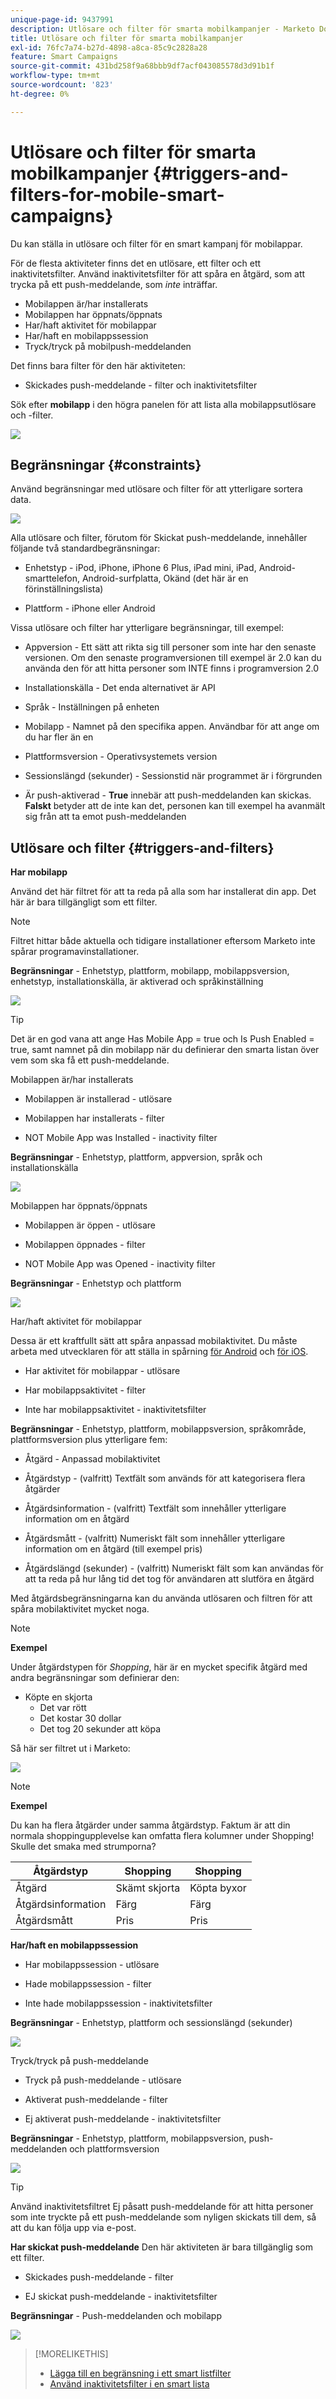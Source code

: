 ```yaml
---
unique-page-id: 9437991
description: Utlösare och filter för smarta mobilkampanjer - Marketo Docs - produktdokumentation
title: Utlösare och filter för smarta mobilkampanjer
exl-id: 76fc7a74-b27d-4898-a8ca-85c9c2828a28
feature: Smart Campaigns
source-git-commit: 431bd258f9a68bbb9df7acf043085578d3d91b1f
workflow-type: tm+mt
source-wordcount: '823'
ht-degree: 0%

---
```


# Utlösare och filter för smarta mobilkampanjer {#triggers-and-filters-for-mobile-smart-campaigns}

Du kan ställa in utlösare och filter för en smart kampanj för mobilappar.

För de flesta aktiviteter finns det en utlösare, ett filter och ett inaktivitetsfilter. Använd inaktivitetsfilter för att spåra en åtgärd, som att trycka på ett push-meddelande, som *inte* inträffar.

* Mobilappen är/har installerats
* Mobilappen har öppnats/öppnats
* Har/haft aktivitet för mobilappar
* Har/haft en mobilappssession
* Tryck/tryck på mobilpush-meddelanden

Det finns bara filter för den här aktiviteten:

* Skickades push-meddelande - filter och inaktivitetsfilter

Sök efter **mobilapp** i den högra panelen för att lista alla mobilappsutlösare och -filter.

![](assets/triggers-and-filters-for-mobile-smart-campaigns-1.png)

## Begränsningar {#constraints}

Använd begränsningar med utlösare och filter för att ytterligare sortera data.

![](assets/triggers-and-filters-for-mobile-smart-campaigns-2.png)

Alla utlösare och filter, förutom för Skickat push-meddelande, innehåller följande två standardbegränsningar:

* Enhetstyp - iPod, iPhone, iPhone 6 Plus, iPad mini, iPad, Android-smarttelefon, Android-surfplatta, Okänd (det här är en förinställningslista)

* Plattform - iPhone eller Android

Vissa utlösare och filter har ytterligare begränsningar, till exempel:

* Appversion - Ett sätt att rikta sig till personer som inte har den senaste versionen. Om den senaste programversionen till exempel är 2.0 kan du använda den för att hitta personer som INTE finns i programversion 2.0

* Installationskälla - Det enda alternativet är API

* Språk - Inställningen på enheten

* Mobilapp - Namnet på den specifika appen. Användbar för att ange om du har fler än en

* Plattformsversion - Operativsystemets version

* Sessionslängd (sekunder) - Sessionstid när programmet är i förgrunden

* Är push-aktiverad - **True** innebär att push-meddelanden kan skickas. **Falskt** betyder att de inte kan det, personen kan till exempel ha avanmält sig från att ta emot push-meddelanden

## Utlösare och filter {#triggers-and-filters}

**Har mobilapp**

Använd det här filtret för att ta reda på alla som har installerat din app. Det här är bara tillgängligt som ett filter.

>[!NOTE]
>
>Filtret hittar både aktuella och tidigare installationer eftersom Marketo inte spårar programavinstallationer.

**Begränsningar** - Enhetstyp, plattform, mobilapp, mobilappsversion, enhetstyp, installationskälla, är aktiverad och språkinställning

![](assets/triggers-and-filters-for-mobile-smart-campaigns-3.png)

>[!TIP]
>
>Det är en god vana att ange Has Mobile App = true och Is Push Enabled = true, samt namnet på din mobilapp när du definierar den smarta listan över vem som ska få ett push-meddelande.

Mobilappen är/har installerats

* Mobilappen är installerad - utlösare

* Mobilappen har installerats - filter

* NOT Mobile App was Installed - inactivity filter

**Begränsningar** - Enhetstyp, plattform, appversion, språk och installationskälla

![](assets/triggers-and-filters-for-mobile-smart-campaigns-4.png)

Mobilappen har öppnats/öppnats

* Mobilappen är öppen - utlösare

* Mobilappen öppnades - filter

* NOT Mobile App was Opened - inactivity filter

**Begränsningar** - Enhetstyp och plattform

![](assets/triggers-and-filters-for-mobile-smart-campaigns-5.png)

Har/haft aktivitet för mobilappar

Dessa är ett kraftfullt sätt att spåra anpassad mobilaktivitet. Du måste arbeta med utvecklaren för att ställa in spårning [för Android](https://developers.marketo.com/documentation/mobile/installation-instructions-on-android) och [för iOS](https://developers.marketo.com/documentation/mobile/installation-instructions-on-ios).

* Har aktivitet för mobilappar - utlösare

* Har mobilappsaktivitet - filter

* Inte har mobilappsaktivitet - inaktivitetsfilter

**Begränsningar** - Enhetstyp, plattform, mobilappsversion, språkområde, plattformsversion plus ytterligare fem:

* Åtgärd - Anpassad mobilaktivitet

* Åtgärdstyp - (valfritt) Textfält som används för att kategorisera flera åtgärder

* Åtgärdsinformation - (valfritt) Textfält som innehåller ytterligare information om en åtgärd

* Åtgärdsmått - (valfritt) Numeriskt fält som innehåller ytterligare information om en åtgärd (till exempel pris)

* Åtgärdslängd (sekunder) - (valfritt) Numeriskt fält som kan användas för att ta reda på hur lång tid det tog för användaren att slutföra en åtgärd

Med åtgärdsbegränsningarna kan du använda utlösaren och filtren för att spåra mobilaktivitet mycket noga.

>[!NOTE]
>
>**Exempel**
>
>Under åtgärdstypen för *Shopping*, här är en mycket specifik åtgärd med andra begränsningar som definierar den:
>
>* Köpte en skjorta
>   * Det var rött
>   * Det kostar 30 dollar
>   * Det tog 20 sekunder att köpa

Så här ser filtret ut i Marketo:

![](assets/triggers-and-filters-for-mobile-smart-campaigns-6.png)

>[!NOTE]
>
>**Exempel**
>
>Du kan ha flera åtgärder under samma åtgärdstyp. Faktum är att din normala shoppingupplevelse kan omfatta flera kolumner under Shopping! Skulle det smaka med strumporna?
>
>| Åtgärdstyp | Shopping | Shopping |
>|---|---|---|
>| Åtgärd | Skämt skjorta | Köpta byxor |
>| Åtgärdsinformation | Färg | Färg |
>| Åtgärdsmått | Pris | Pris |

**Har/haft en mobilappssession**

* Har mobilappssession - utlösare

* Hade mobilappssession - filter

* Inte hade mobilappssession - inaktivitetsfilter

**Begränsningar** - Enhetstyp, plattform och sessionslängd (sekunder)

![](assets/triggers-and-filters-for-mobile-smart-campaigns-7.png)

Tryck/tryck på push-meddelande

* Tryck på push-meddelande - utlösare

* Aktiverat push-meddelande - filter

* Ej aktiverat push-meddelande - inaktivitetsfilter

**Begränsningar** - Enhetstyp, plattform, mobilappsversion, push-meddelanden och plattformsversion

![](assets/triggers-and-filters-for-mobile-smart-campaigns-8.png)

>[!TIP]
>
>Använd inaktivitetsfiltret Ej påsatt push-meddelande för att hitta personer som inte tryckte på ett push-meddelande som nyligen skickats till dem, så att du kan följa upp via e-post.

**Har skickat push-meddelande** Den här aktiviteten är bara tillgänglig som ett filter.

* Skickades push-meddelande - filter

* EJ skickat push-meddelande - inaktivitetsfilter

**Begränsningar** - Push-meddelanden och mobilapp

![](assets/triggers-and-filters-for-mobile-smart-campaigns-9.png)

>[!MORELIKETHIS]
>
>* [Lägga till en begränsning i ett smart listfilter](/help/marketo/product-docs/core-marketo-concepts/smart-lists-and-static-lists/using-smart-lists/add-a-constraint-to-a-smart-list-filter.md)
>* [Använd inaktivitetsfilter i en smart lista](/help/marketo/product-docs/core-marketo-concepts/smart-lists-and-static-lists/using-smart-lists/use-inactivity-filters-in-a-smart-list.md)
